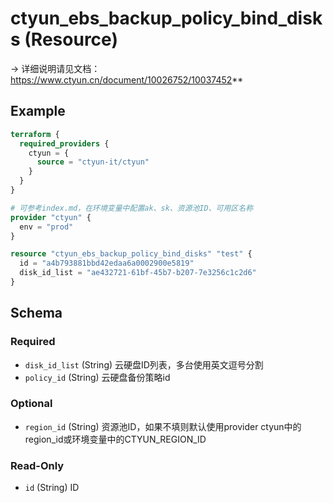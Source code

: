 # ctyun_ebs_backup_policy_bind_disks (Resource)
-> 详细说明请见文档：https://www.ctyun.cn/document/10026752/10037452**



## Example

```terraform
terraform {
  required_providers {
    ctyun = {
      source = "ctyun-it/ctyun"
    }
  }
}

# 可参考index.md，在环境变量中配置ak、sk、资源池ID、可用区名称
provider "ctyun" {
  env = "prod"
}

resource "ctyun_ebs_backup_policy_bind_disks" "test" {
  id = "a4b793881bbd42edaa6a0002900e5819"
  disk_id_list = "ae432721-61bf-45b7-b207-7e3256c1c2d6"
}
```

<!-- schema generated by tfplugindocs -->
## Schema

### Required

- `disk_id_list` (String) 云硬盘ID列表，多台使用英文逗号分割
- `policy_id` (String) 云硬盘备份策略id

### Optional

- `region_id` (String) 资源池ID，如果不填则默认使用provider ctyun中的region_id或环境变量中的CTYUN_REGION_ID

### Read-Only

- `id` (String) ID